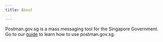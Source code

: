 ```yaml
---
title: About

---
```

Postman.gov.sg is a mass messaging tool for the Singapore Government. Go to our [guide](https://guide.postman.gov "guide") to learn how to use postman.gov.sg.